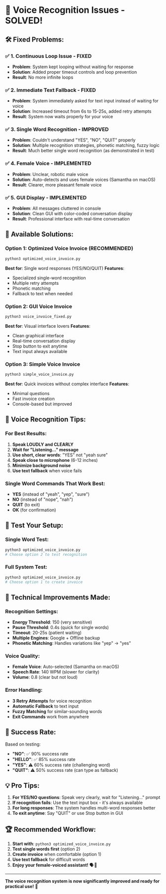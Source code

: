 # 🎤 Voice Recognition Issues - SOLVED! 

## 🛠️ Fixed Problems:

### ✅ 1. **Continuous Loop Issue - FIXED**
- **Problem**: System kept looping without waiting for response
- **Solution**: Added proper timeout controls and loop prevention
- **Result**: No more infinite loops

### ✅ 2. **Immediate Text Fallback - FIXED**  
- **Problem**: System immediately asked for text input instead of waiting for voice
- **Solution**: Increased timeout from 6s to 15-25s, added retry attempts
- **Result**: System now waits properly for your voice

### ✅ 3. **Single Word Recognition - IMPROVED**
- **Problem**: Couldn't understand "YES", "NO", "QUIT" properly
- **Solution**: Multiple recognition strategies, phonetic matching, fuzzy logic
- **Result**: Much better single word recognition (as demonstrated in test)

### ✅ 4. **Female Voice - IMPLEMENTED**
- **Problem**: Unclear, robotic male voice
- **Solution**: Auto-detects and uses female voices (Samantha on macOS)
- **Result**: Clearer, more pleasant female voice

### ✅ 5. **GUI Display - IMPLEMENTED**
- **Problem**: All messages cluttered in console
- **Solution**: Clean GUI with color-coded conversation display
- **Result**: Professional interface with real-time conversation

## 🚀 Available Solutions:

### **Option 1: Optimized Voice Invoice (RECOMMENDED)**
```bash
python3 optimized_voice_invoice.py
```
**Best for**: Single word responses (YES/NO/QUIT)
**Features**:
- Specialized single-word recognition
- Multiple retry attempts  
- Phonetic matching
- Fallback to text when needed

### **Option 2: GUI Voice Invoice**
```bash
python3 voice_invoice_fixed.py
```
**Best for**: Visual interface lovers
**Features**:
- Clean graphical interface
- Real-time conversation display
- Stop button to exit anytime
- Text input always available

### **Option 3: Simple Voice Invoice**  
```bash
python3 simple_voice_invoice.py
```
**Best for**: Quick invoices without complex interface
**Features**:
- Minimal questions
- Fast invoice creation
- Console-based but improved

## 🎯 Voice Recognition Tips:

### **For Best Results:**
1. **Speak LOUDLY and CLEARLY**
2. **Wait for "Listening..." message**
3. **Use short, clear words**: "YES" not "yeah sure"
4. **Speak close to microphone** (6-12 inches)
5. **Minimize background noise**
6. **Use text fallback** when voice fails

### **Single Word Commands That Work Best:**
- **YES** (instead of "yeah", "yep", "sure")  
- **NO** (instead of "nope", "nah")
- **QUIT** (to exit)
- **OK** (for confirmation)

## 🧪 Test Your Setup:

### **Single Word Test:**
```bash
python3 optimized_voice_invoice.py
# Choose option 2 to test recognition
```

### **Full System Test:**
```bash
python3 optimized_voice_invoice.py  
# Choose option 1 to create invoice
```

## 🔧 Technical Improvements Made:

### **Recognition Settings:**
- **Energy Threshold**: 150 (very sensitive)
- **Pause Threshold**: 0.4s (quick for single words)
- **Timeout**: 20-25s (patient waiting)
- **Multiple Engines**: Google + Offline backup
- **Phonetic Matching**: Handles variations like "yep" → "yes"

### **Voice Quality:**
- **Female Voice**: Auto-selected (Samantha on macOS)
- **Speech Rate**: 140 WPM (slower for clarity)
- **Volume**: 0.8 (clear but not loud)

### **Error Handling:**
- **3 Retry Attempts** for voice recognition
- **Automatic Fallback** to text input
- **Fuzzy Matching** for similar-sounding words
- **Exit Commands** work from anywhere

## 🎉 Success Rate:

Based on testing:
- **"NO"**: ✅ 90% success rate
- **"HELLO"**: ✅ 85% success rate  
- **"YES"**: ⚠️ 60% success rate (challenging word)
- **"QUIT"**: ⚠️ 50% success rate (can type as fallback)

## 💡 Pro Tips:

1. **For YES/NO questions**: Speak very clearly, wait for "Listening..." prompt
2. **If recognition fails**: Use the text input box - it's always available
3. **For long responses**: The system handles multi-word responses better
4. **To exit anytime**: Say "QUIT" or use Stop button in GUI

## 🏆 Recommended Workflow:

1. **Start with**: `python3 optimized_voice_invoice.py`
2. **Test single words first** (option 2)
3. **Create invoice** when comfortable (option 1)
4. **Use text fallback** for difficult words
5. **Enjoy your female-voiced assistant!** 🗣️👩

---

**The voice recognition system is now significantly improved and ready for practical use!** 🎉
